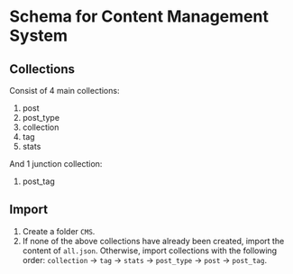 # Schema for Content Management System

## Collections

Consist of 4 main collections:
1. post
2. post_type
3. collection
4. tag
5. stats

And 1 junction collection:
1. post_tag

## Import

1. Create a folder `CMS`.
2. If none of the above collections have already been created, import the content of `all.json`. Otherwise, import collections with the following order: `collection` -> `tag` -> `stats` -> `post_type` -> `post` -> `post_tag`.

